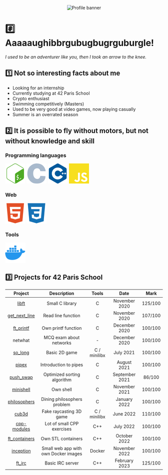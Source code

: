 <div align="center">

![Profile banner](https://i.imgur.com/YY1l5dl.png)

</div>

# :hash: Aaaaaughibbrgubugbugrguburgle!

*I used to be an adventurer like you, then I took an arrow to the knee.*

## :one: Not so interesting facts about me

* Looking for an internship
* Currently studying at 42 Paris School
* Crypto enthusiast
* Swimming competitively (Masters)
* Used to be very good at video games, now playing casually
* Summer is an overrated season

## :two: It is possible to fly without motors, but not without knowledge and skill

### Programming languages

![bash](img/bash.svg) ![c](img/c.svg) ![cpp](img/cpp.svg) ![javascript](img/javascript.svg)

### Web

![html](img/html.svg) ![css](img/css.svg)

### Tools

![docker](img/docker.svg)

## :three: Projects for 42 Paris School

<div align="center">

|                        **Project**                       |            **Description**           |   **Tools**  |    **Date**    | **Mark** |
|:--------------------------------------------------------:|:------------------------------------:|:------------:|:--------------:|:--------:|
|         [libft](https://github.com/Naerhy/libft)         |            Small C library           |       C      |  November 2020 |  125/100 |
| [get_next_line](https://github.com/Naerhy/get_next_line) |          Read line function          |       C      |  November 2020 |  107/100 |
|     [ft_printf](https://github.com/Naerhy/ft_printf)     |          Own printf function         |       C      |  December 2020 |  100/100 |
|                          netwhat                         |        MCQ exam about networks       |       -      |  December 2020 |  100/100 |
|       [so_long](https://github.com/Naerhy/so_long)       |             Basic 2D game            | C / minilibx |    July 2021   |  100/100 |
|         [pipex](https://github.com/Naerhy/pipex)         |         Introduction to pipes        |       C      |   August 2021  |  100/100 |
|     [push_swap](https://github.com/Naerhy/push_swap)     |      Optimized sorting algorithm     |       C      | September 2021 |  86/100  |
|     [minishell](https://github.com/Naerhy/minishell)     |               Own shell              |       C      |  November 2021 |  100/100 |
|  [philosophers](https://github.com/Naerhy/philosophers)  |      Dining philosophers problem     |       C      |  January 2022  |  100/100 |
|         [cub3d](https://github.com/Naerhy/cub3d)         |        Fake raycasting 3D game       | C / minilibx |    June 2022   |  110/100 |
|   [cpp-modules](https://github.com/Naerhy/cpp-modules)   |      Lot of small CPP exercises      |      C++     |    July 2022   |  100/100 |
| [ft_containers](https://github.com/Naerhy/ft_containers) |          Own STL containers          |      C++     |  October 2022  |  100/100 |
|     [inception](https://github.com/Naerhy/inception)     | Small web app with own Docker images |    Docker    |  November 2022 |  100/100 |
|        [ft_irc](https://github.com/Naerhy/ft_irc)        |           Basic IRC server           |      C++     |  February 2023 |  125/100 |

</div>
